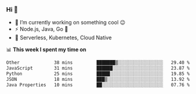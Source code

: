 ### Hi 👋

<!--
**nodejh/nodejh** is a ✨ _special_ ✨ repository because its `README.md` (this file) appears on your GitHub profile.

Here are some ideas to get you started:

- 🔭 I’m currently working on ...
- 🌱 I’m currently learning ...
- 👯 I’m looking to collaborate on ...
- 🤔 I’m looking for help with ...
- 💬 Ask me about ...
- 📫 How to reach me: ...
- 😄 Pronouns: ...
- ⚡ Fun fact: ...
-->

- 🔭 I’m currently working on something cool :wink:
- ⚡ Node.js, Java, Go :thought_balloon:
- 🤖 Serverless, Kubernetes, Cloud Native

📊 **This week I spent my time on**

<!--START_SECTION:waka-->

```txt
Other             38 mins         ███████▒░░░░░░░░░░░░░░░░░   29.40 %
JavaScript        31 mins         ██████░░░░░░░░░░░░░░░░░░░   23.87 %
Python            25 mins         █████░░░░░░░░░░░░░░░░░░░░   19.85 %
JSON              18 mins         ███▒░░░░░░░░░░░░░░░░░░░░░   13.92 %
Java Properties   10 mins         ██░░░░░░░░░░░░░░░░░░░░░░░   07.76 %
```

<!--END_SECTION:waka-->


<!--
:traffic_light: **Visitors**

![visitors](https://visitor-badge.glitch.me/badge?page_id=nodejh.nodejh)
-->
